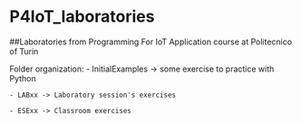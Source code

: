 # P4IoT_laboratories
##Laboratories from Programming For IoT Application course at Politecnico of Turin 

Folder organization:
	- InitialExamples -> some exercise to practice with Python

	- LABxx -> Laboratory session's exercises

	- ESExx -> Classroom exercises
